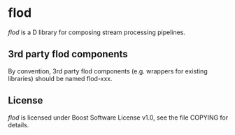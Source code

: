 # flod

*flod* is a D library for composing stream processing pipelines.

## 3rd party flod components

By convention, 3rd party flod components (e.g. wrappers for existing libraries) should be
named flod-xxx.

## License

*flod* is licensed under Boost Software License v1.0, see the file COPYING for details.

